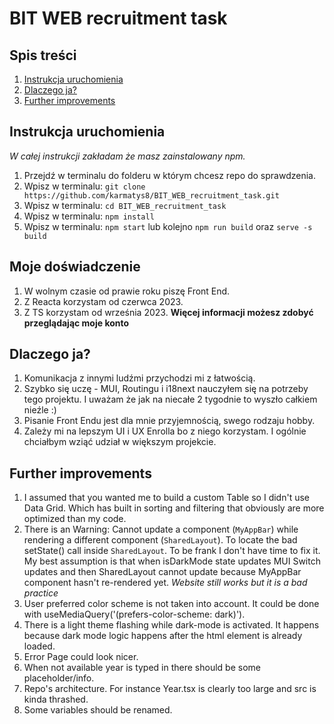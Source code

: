 # BIT WEB recruitment task

## Spis treści

1. [Instrukcja uruchomienia](#instrukcja-uruchomienia)
2. [Dlaczego ja?](#dlaczego-ja)
3. [Further improvements](#further-improvements)

## Instrukcja uruchomienia

*W całej instrukcji zakładam że masz zainstalowany npm.*
1. Przejdź w terminalu do folderu w którym chcesz repo do sprawdzenia.
2. Wpisz w terminalu: `git clone https://github.com/karmatys8/BIT_WEB_recruitment_task.git`
3. Wpisz w terminalu: `cd BIT_WEB_recruitment_task`
4. Wpisz w terminalu: `npm install`
5. Wpisz w terminalu: `npm start` lub kolejno `npm run build` oraz `serve -s build`

## Moje doświadczenie

1. W wolnym czasie od prawie roku piszę Front End.
2. Z Reacta korzystam od czerwca 2023.
3. Z TS korzystam od września 2023.
**Więcej informacji możesz zdobyć przeglądając moje konto**

## Dlaczego ja?

1. Komunikacja z innymi ludźmi przychodzi mi z łatwością.
2. Szybko się uczę - MUI, Routingu i i18next nauczyłem się na potrzeby tego projektu. I uważam że jak na niecałe 2 tygodnie to wyszło całkiem nieźle :)
3. Pisanie Front Endu jest dla mnie przyjemnością, swego rodzaju hobby.
4. Zależy mi na lepszym UI i UX Enrolla bo z niego korzystam. I ogólnie chciałbym wziąć udział w większym projekcie.


## Further improvements

1. I assumed that you wanted me to build a custom Table so I didn't use Data Grid. Which has built in sorting and filtering that obviously are more optimized than my code.
2. There is an Warning: Cannot update a component (`MyAppBar`) while rendering a different component (`SharedLayout`). To locate the bad setState() call inside `SharedLayout`. To be frank I don't have time to fix it. My best assumption is that when isDarkMode state updates MUI Switch updates and then SharedLayout cannot update because MyAppBar component hasn't re-rendered yet. *Website still works but it is a bad practice*
3. User preferred color scheme is not taken into account. It could be done with useMediaQuery('(prefers-color-scheme: dark)').
4. There is a light theme flashing while dark-mode is activated. It happens because dark mode logic happens after the html element is already loaded.
5. Error Page could look nicer.
6. When not available year is typed in there should be some placeholder/info.
7. Repo's architecture. For instance Year.tsx is clearly too large and src is kinda thrashed.
8. Some variables should be renamed.